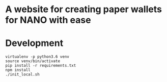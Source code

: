 # A website for creating paper wallets for NANO with ease

# Development

```
virtualenv -p python3.6 venv
source venv/bin/activate
pip install -r requirements.txt
npm install
./init_local.sh
```
